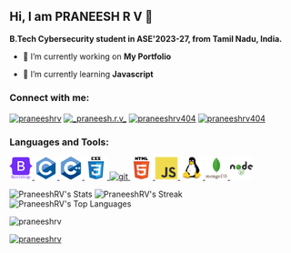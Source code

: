 ## Hi, I am PRANEESH R V  👋
**B.Tech Cybersecurity student in ASE'2023-27, from Tamil Nadu, India.**



- 🔭 I’m currently working on **My Portfolio**

- 🌱 I’m currently learning **Javascript**

<h3 align="left">Connect with me:</h3>
<p align="left">
<a href="https://linkedin.com/in/praneeshrv" target="blank"><img align="center" src="https://raw.githubusercontent.com/rahuldkjain/github-profile-readme-generator/master/src/images/icons/Social/linked-in-alt.svg" alt="praneeshrv" height="30" width="40" /></a>
<a href="https://instagram.com/_praneesh.r.v_" target="blank"><img align="center" src="https://raw.githubusercontent.com/rahuldkjain/github-profile-readme-generator/master/src/images/icons/Social/instagram.svg" alt="_praneesh.r.v_" height="30" width="40" /></a>
<a href="https://www.hackerrank.com/praneeshrv404" target="blank"><img align="center" src="https://raw.githubusercontent.com/rahuldkjain/github-profile-readme-generator/master/src/images/icons/Social/hackerrank.svg" alt="praneeshrv404" height="30" width="40" /></a>
<a href="https://www.leetcode.com/praneeshrv404" target="blank"><img align="center" src="https://raw.githubusercontent.com/rahuldkjain/github-profile-readme-generator/master/src/images/icons/Social/leet-code.svg" alt="praneeshrv404" height="30" width="40" /></a>
</p>

<h3 align="left">Languages and Tools:</h3>
<p align="left"> <a href="https://getbootstrap.com" target="_blank" rel="noreferrer"> <img src="https://raw.githubusercontent.com/devicons/devicon/master/icons/bootstrap/bootstrap-plain-wordmark.svg" alt="bootstrap" width="40" height="40"/> </a> <a href="https://www.cprogramming.com/" target="_blank" rel="noreferrer"> <img src="https://raw.githubusercontent.com/devicons/devicon/master/icons/c/c-original.svg" alt="c" width="40" height="40"/> </a> <a href="https://www.w3schools.com/cpp/" target="_blank" rel="noreferrer"> <img src="https://raw.githubusercontent.com/devicons/devicon/master/icons/cplusplus/cplusplus-original.svg" alt="cplusplus" width="40" height="40"/> </a> <a href="https://www.w3schools.com/css/" target="_blank" rel="noreferrer"> <img src="https://raw.githubusercontent.com/devicons/devicon/master/icons/css3/css3-original-wordmark.svg" alt="css3" width="40" height="40"/> </a> <a href="https://git-scm.com/" target="_blank" rel="noreferrer"> <img src="https://www.vectorlogo.zone/logos/git-scm/git-scm-icon.svg" alt="git" width="40" height="40"/> </a> <a href="https://www.w3.org/html/" target="_blank" rel="noreferrer"> <img src="https://raw.githubusercontent.com/devicons/devicon/master/icons/html5/html5-original-wordmark.svg" alt="html5" width="40" height="40"/> </a> <a href="https://developer.mozilla.org/en-US/docs/Web/JavaScript" target="_blank" rel="noreferrer"> <img src="https://raw.githubusercontent.com/devicons/devicon/master/icons/javascript/javascript-original.svg" alt="javascript" width="40" height="40"/> </a> <a href="https://www.linux.org/" target="_blank" rel="noreferrer"> <img src="https://raw.githubusercontent.com/devicons/devicon/master/icons/linux/linux-original.svg" alt="linux" width="40" height="40"/> </a> <a href="https://www.mongodb.com/" target="_blank" rel="noreferrer"> <img src="https://raw.githubusercontent.com/devicons/devicon/master/icons/mongodb/mongodb-original-wordmark.svg" alt="mongodb" width="40" height="40"/> </a> <a href="https://nodejs.org" target="_blank" rel="noreferrer"> <img src="https://raw.githubusercontent.com/devicons/devicon/master/icons/nodejs/nodejs-original-wordmark.svg" alt="nodejs" width="40" height="40"/> </a> </p>



![PraneeshRV's Stats](https://github-readme-stats-nine-amber-49.vercel.app/api?username=PraneeshRV&theme=blue-green&show_icons=true&hide_border=true&count_private=true)
![PraneeshRV's Streak](https://github-readme-streak-stats.herokuapp.com/?user=PraneeshRV&theme=blue-green&hide_border=true)
![PraneeshRV's Top Languages](https://github-readme-stats-nine-amber-49.vercel.app/api/top-langs/?username=PraneeshRV&theme=blue-green&show_icons=true&hide_border=true&layout=compact)

<p align="left"> <img src="https://komarev.com/ghpvc/?username=praneeshrv&label=Profile%20views&color=0e75b6&style=flat" alt="praneeshrv" /> </p>

<p align="left"> <a href="https://github.com/ryo-ma/github-profile-trophy&theme=onedark"><img src="https://github-profile-trophy.vercel.app/?username=praneeshrv" alt="praneeshrv" /></a> </p>
